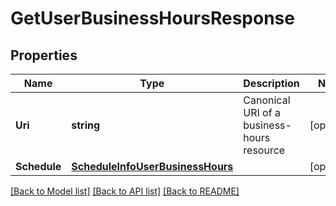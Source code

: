 # GetUserBusinessHoursResponse

## Properties

Name | Type | Description | Notes
------------ | ------------- | ------------- | -------------
**Uri** | **string** | Canonical URI of a business-hours resource | [optional] 
**Schedule** | [**ScheduleInfoUserBusinessHours**](ScheduleInfoUserBusinessHours.md) |  | [optional] 

[[Back to Model list]](../README.md#documentation-for-models) [[Back to API list]](../README.md#documentation-for-api-endpoints) [[Back to README]](../README.md)



